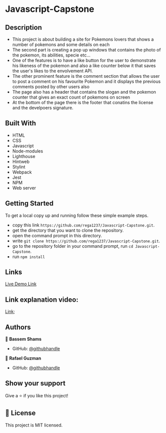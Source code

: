 # Javascript-Capstone

## Description

- This project is about building a site for Pokemons lovers that shows a number of pokemons and some details on each
- The second part is creating a pop up windows that contains the photo of the pokemon, its abilities, specie etc...
- One of the features is to have a like button for the user to demonstrate his likeness of the pokemon and also a like counter below it that saves the user's likes to the envolvement API.
- The other prominent feature is the comment section that allows the user to post a comment on his favourite Pokemon and it displays the previous comments posted by other users also
- The page also has a header that contains the slogan and the pokemon counter that gives an exact count of pokemons on screen
- At the bottom of the page there is the footer that conatins the license and the develpoers signature.

## Built With

- HTML
- CSS
- Javascript
- Node-modules
- Lighthouse
- Hintweb
- Stylint
- Webpack
- Jest
- NPM
- Web server

## Getting Started

To get a local copy up and running follow these simple example steps.

- copy this link `https://github.com/rega1237/Javascript-Capstone.git`.
- get the directory that you want to clone the repository.
- open the command prompt in this directory.
- write `git clone https://github.com/rega1237/Javascript-Capstone.git`.
- go to the repository folder in your command prompt, run `cd Javascript-Capstone`.
- run `npm install`

## Links

[Live Demo Link](https://rega1237.github.io/Javascript-Capstone/) 

## Link explanation video:

[Link](https://drive.google.com/file/d/1DbZz0cyLYZi6vFPlub8-bCMJK2GA7KgO/view?usp=sharing);

## Authors

👤 **Bassem Shams**

- GitHub: [@githubhandle](https://github.com/basem909)

👤 **Rafael Guzman**

- GitHub: [@githubhandle](https://github.com/rega1237)

## Show your support

Give a ⭐️ if you like this project!

## 📝 License

This project is MIT licensed.